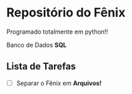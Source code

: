 # Repositório do Fênix

 Programado totalmente em python!! 
 
 Banco de Dados **SQL**


 
## Lista de Tarefas 

 - [ ] Separar o Fênix em __Arquivos!__